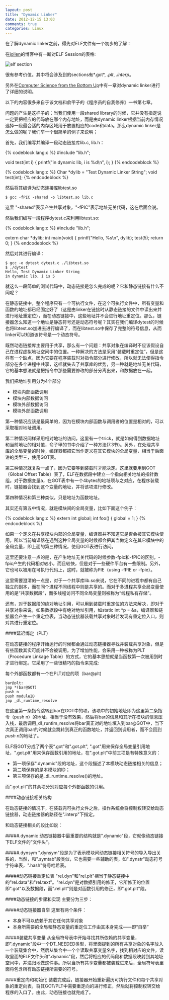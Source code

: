 ```yaml
---
layout: post
title: "Dynamic Linker"
date: 2012-12-15 13:03
comments: true
categories: Linux
---
```


在了解dynamic linker之前，得先对ELF文件有一个初步的了解：

在[jollen](http://www.jollen.org/blog/2006/12/enabling_dynamic_loader_1.html "elf")的博客中有一断对ELF Session的表格:

![elf section](http://ytliu.github.com/images/2012-12-09-1.png "elf section")

很有参考价值。其中将会涉及到的sections有*.got*, *.plt*, *.interp*。

另外在[Computer Science from the Bottom Up](http://www.bottomupcs.com/ "computer science from bottom up")中有一章对dynamic linker进行了详细的说明。

以下的内容很多来自于该文档和俞甲子的《程序员的自我修养》一书第七章。

<!-- more -->

问题的产生是这样子的：当我们使用一段shared library的时候，它并没有指定说一定要把相应的代码放在哪个内存地址，而是由dynamic linker根据当前内存情况选择一段最合适的内存区域用于放置相应的code和data。那么dynamic linker是怎么做的呢？我们举一个很简单的例子来说明；

首先，我们编写并编译一段动态链接库lib.c, lib.h：

{% codeblock lang:c %}
#include "lib.h";

void test(int i) {
    printf("in dynamic lib, i is %d\n", i);
}
{% endcodeblock %}

{% codeblock lang:c %}
Char *dylib = "Test Dynamic Linker String";
void test(int);
{% endcodeblock %}

然后将其编译为动态连接库libtest.so

    $ gcc -fPIC -shared -o libtest.so lib.c

这里 "-shared"表示产生共享对象，"-fPIC"表示地址无关代码，这在后面会说。

然后我们编写一段程序dytest.c来利用libtest.so:

{% codeblock lang:c %}
#include "lib.h";

extern char *dylib;
int main(void)
{
    printf("Hello, %s\n", dylib);
    test(5);
    return 0;
}
{% endcodeblock %}

然后对其进行编译：

    $ gcc -o dytest dytest.c ./libtest.so
    $ ./dytest
    Hello, Test Dynamic Linker String
    in dynamic lib, i is 5

就这么一段简单的测试代码中，动态链接是怎么完成的呢？它和静态链接有什么不同呢？

在静态链接中，整个程序只有一个可执行文件，在这个可执行文件中，所有变量和函数的地址都已经固定好了（这是由linker在链接时从静态链接的文件中读出来并进行地址重定位），而在动态链接中，这些地址并不会进行地址重定位。那么，链接器怎么知道一个地址是静态符号还是动态符号呢？其实在我们编译dytest的时候也将libtest.so加进去进行编译了，而在libtest.so中保存了完整的符号信息，从而linker可以知道该符号是一个动态符号。

既然动态链接库主要用于共享，那么有一个问题：共享对象在编译时不应该假设自己在进程虚拟地址空间中的位置。一种解决的方法是采用“装载时重定位”，但是这样有一个缺点，因为它要在程序装载时对指令部分进行修改，所以就无法使得指令部分在多个进程中共享，这样就失去了共享库的优势，另一种就是地址无关代码，它的基本想法就是把指令中那些需要修改的部分分离出来，和数据放在一起。

我们把地址引用分为4个部分

* 模块内部函数调用
* 模块内部数据访问
* 模块外部数据访问
* 模块外部函数调用

第一种情况应该是最简单的，因为在模块内部函数与调用者的位置是相对的，可以采取相对地址调用。

第二种情况同样采用相对地址的访问，这里有一个trick，就是如何得到数据地址和当前地址的相对值，俞子甲的书中介绍了一种方法(7.3节)。另外，在处理共享库的全局变量的时候，编译器都把它当作定义在其它模块的全局变量，相当于后面讲的类型三，使用GOT表。

第三种情况就复杂一点了，因为它要等到装载时才能决定。这里就要用到GOT（Global Offset Table）表了，ELF在数据段中建立一个指向相关地址的指针数组。对于数据变量a，在GOT表中有一个4bytes的地址项与之对应，在程序装载时，链接器会找到这个变量的地址，并将该项进行修改。

第四种情况和第三种类似，只是地址为函数地址。

其实还有第五中情况，就是模块间的全局变量，比如下面这个例子：

{% codeblock lang:c %}
extern int global;
int foo()
{
    global = 1;
}
{% endcodeblock %}

如果一个定义在共享模块内部的全局变量，编译器并不知道它是否会被其它模块使用，所以当前编译器在遇到这种全局变量的时候都会把其当做定义在其它模块中的全局变量，即上面的第三种情况，使用GOT表进行访问。

这里还要注意一点的是，在产生地址无关代码的时候参数-fpic和-fPIC的区别，-fpic产生的代码相对较小，而且较快，但是对于一些硬件平台有一些限制。另外，它也可以被用在可执行代码上，这时，就被称为PIE（using -fPIE or -fpie）。

这里需要澄清的一点是，对于一个共享库lib.so来说，它在不同的进程中都有自己独立的副本，而在同个进程不同线程中则是共享的。而对于多进程共享全局变量使用的是“共享数据段”，而多线程访问不同全局变量则被称为“线程私有存储”。

还有，对于数据段的绝对地址引用，可以用到装载时重定位的方法来解决，即对于共享对象来说，如果数据段中有绝对地址引用，如static int *p = &a，编译器和链接器会产生一个重定位表，当动态链接器装载共享对象时若发现有重定位入口，则对其进行重定位。

####延迟绑定（PLT）

在动态链接的程序开始运行的时候都会通过动态链接器寻找并装载共享对象，但是有些函数其实可能并不会被调用。为了增加性能，会采用一种被称为PLT（Procedure Linkage Table）的方式，它的基本思想就是当函数第一次被用到时才进行绑定。它采用了一些很精巧的指令来完成:

每个外部函数都有一个在PLT对应的项（bar@plt)
	
	bar@plt:
	jmp *(bar@GOT)
	push n
	push moduleID
	jmp _dl_runtime_resolve

在这里第一条指令跳转到bar在GOT中的项，该项中的初始地址即为这里第二条指令（push n）的地址，相当于没有效果，然后将bar的信息和其所在模块的信息压入栈，最后调用_dl_runtim_resolve将bar真正对的地址填入到bar@GOT中，当下次真正调用bar的时候就会跳转到真正的函数地址，并返回到调用者，而不会回到*push n*的地址了。

ELF将GOT分成了两个表“.got"和".got.plt", ".got"用来保存全局变量引用地址，".got.plt"用来保存函数引用的地址，在".got.plt"中前三项是有特殊意义的：

* 第一项保存".dynamic"段的地址，这个段描述了本模块动态链接相关的信息；
* 第二项保存的是本模块的ID；
* 第三项保存的是_dl_runtime_resolve()的地址。

而".got.plt"的其余项分别对应每个外部函数的引用。

####动态链接相关结构

在动态链接的情况下，在装载完可执行文件之后，操作系统会将控制权转交给动态链接器，动态链接器的路径在".interp"下指定。

和动态链接相关的段比如说：

#####.dynamic
动态链接器中最重要的结构就是".dynamic"段，它就像动态链接下ELF文件的”文件头“。

#####.dynsym
".dynsym"段是为了表示模块间动态链接相关符号的导入导出关系的，当然，和".symtab"段类似，它也需要一些辅助的表，如".dynstr"动态符号字符串表，".hash"符号哈希表。

#####动态链接重定位表
"rel.dyn"和"rel.plt"相当于静态链接中的"rel.data"和"rel.text"。"rel.dyn"是对数据引用的修正，它所修正的位置即".got"以及数据段，而".rel.plt"则是对函数引用的修正，即".got.plt"段。

####动态链接的步骤和实现
主要分为三步：

#####动态链接器自举
这里有两个条件：

* 本身不可以依赖于其它任何共享对象
* 本身所需要的全局和静态变量的重定位工作由其本身完成——即“自举”

#####装载共享变量
从全局符号表中开始寻找其所依赖的共享变量，即".dynamic"段中一个DT_NEEDED类型，将里面提到的所有共享对象的名字放入一个装载集合中，然后从集合中一个个读取共享变量名字，找到相对应的文件，读取里面的ELF文件头和".dynamic"段，然后将相应的代码段和数据段映射到其地址空间中，并递归地做这件事。所以当所有共享变量都被装载进来后，全局符号表里面将包含所有动态链接所需要的符号。

####重定向和初始化
装载完成后，链接器开始重新遍历可执行文件和每个共享对象的重定向表，将其GOT/PLT中需要重定向的进行修正，然后就将控制权转交给程序的入口了。由此，动态链接也就完成了。
